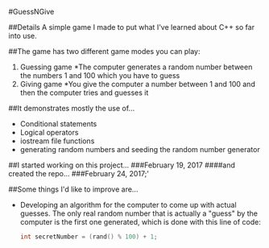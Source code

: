 #GuessNGive

##Details
A simple game I made to put what I've learned about C++ so far into use. 

##The game has two different game modes you can play:
1. Guessing game
	*The computer generates a random number between the numbers 1 and 100 which you have to guess
2. Giving game
	*You give the computer a number between 1 and 100 and then the computer tries and guesses it	

##It demonstrates mostly the use of...
- Conditional statements
- Logical operators
- iostream file functions
- generating random numbers and seeding the random number generator

##I started working on this project...
###February 19, 2017
####and created the repo...
###February 24, 2017;'

##Some things I'd like to improve are...
- Developing an algorithm for the computer to come up with actual guesses. The only real random number that is actually a "guess" by the computer is the first one generated, which is done with this line of code:

  ```cpp
  int secretNumber = (rand() % 100) + 1;
  ```
